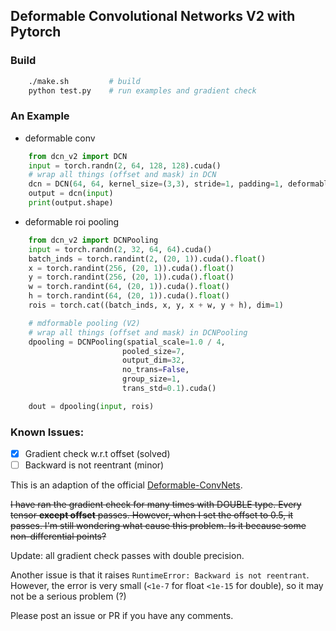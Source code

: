 ## Deformable Convolutional Networks V2 with Pytorch

### Build
```bash
    ./make.sh         # build
    python test.py    # run examples and gradient check 
```

### An Example
- deformable conv
```python
    from dcn_v2 import DCN
    input = torch.randn(2, 64, 128, 128).cuda()
    # wrap all things (offset and mask) in DCN
    dcn = DCN(64, 64, kernel_size=(3,3), stride=1, padding=1, deformable_groups=2).cuda()
    output = dcn(input)
    print(output.shape)
```
- deformable roi pooling
```python
    from dcn_v2 import DCNPooling
    input = torch.randn(2, 32, 64, 64).cuda()
    batch_inds = torch.randint(2, (20, 1)).cuda().float()
    x = torch.randint(256, (20, 1)).cuda().float()
    y = torch.randint(256, (20, 1)).cuda().float()
    w = torch.randint(64, (20, 1)).cuda().float()
    h = torch.randint(64, (20, 1)).cuda().float()
    rois = torch.cat((batch_inds, x, y, x + w, y + h), dim=1)

    # mdformable pooling (V2)
    # wrap all things (offset and mask) in DCNPooling
    dpooling = DCNPooling(spatial_scale=1.0 / 4,
                         pooled_size=7,
                         output_dim=32,
                         no_trans=False,
                         group_size=1,
                         trans_std=0.1).cuda()

    dout = dpooling(input, rois)
```

### Known Issues:

- [x] Gradient check w.r.t offset (solved)
- [ ] Backward is not reentrant (minor)

This is an adaption of the official [Deformable-ConvNets](https://github.com/msracver/Deformable-ConvNets/tree/master/DCNv2_op).

<s>I have ran the gradient check for many times with DOUBLE type. Every tensor **except offset** passes.
However, when I set the offset to 0.5, it passes. I'm still wondering what cause this problem. Is it because some
non-differential points? </s>

Update: all gradient check passes with double precision. 

Another issue is that it raises `RuntimeError: Backward is not reentrant`. However, the error is very small (`<1e-7` for 
float `<1e-15` for double), 
so it may not be a serious problem (?)

Please post an issue or PR if you have any comments.
    